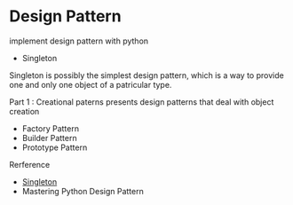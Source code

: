 # Design Pattern

implement design pattern with python

- Singleton

Singleton is possibly the simplest design pattern, which is a way to provide one and only one object of a patricular type.

Part 1 : Creational paterns presents design patterns that deal with object creation

- Factory Pattern
- Builder Pattern
- Prototype Pattern

Rerference

- [Singleton](http://python-3-patterns-idioms-test.readthedocs.io/en/latest/Singleton.html)
- Mastering Python Design Pattern